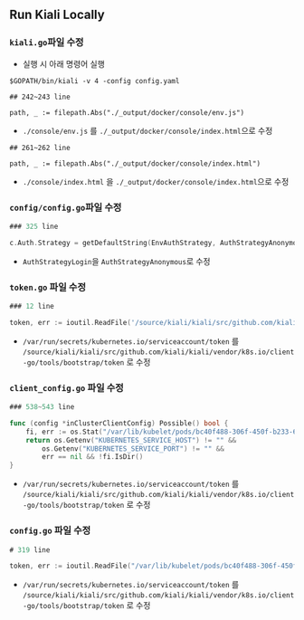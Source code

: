 ## Run Kiali Locally

### `kiali.go`파일 수정

* 실행 시 아래 명령어 실행

`$GOPATH/bin/kiali -v 4 -config config.yaml`


```
## 242~243 line

path, _ := filepath.Abs("./_output/docker/console/env.js")
```

* `./console/env.js` 를 `./_output/docker/console/index.html`으로 수정

```
## 261~262 line

path, _ := filepath.Abs("./_output/docker/console/index.html")
```

* `./console/index.html` 을 `./_output/docker/console/index.html`으로 수정

### `config/config.go`파일 수정

```go
### 325 line

c.Auth.Strategy = getDefaultString(EnvAuthStrategy, AuthStrategyAnonymous)
```

* `AuthStrategyLogin`을 `AuthStrategyAnonymous`로 수정


### `token.go` 파일 수정

```go
### 12 line

token, err := ioutil.ReadFile('/source/kiali/kiali/src/github.com/kiali/kiali/vendor/k8s.io/client-go/tools/bootstrap/token')
```

* `/var/run/secrets/kubernetes.io/serviceaccount/token` 를 `/source/kiali/kiali/src/github.com/kiali/kiali/vendor/k8s.io/client-go/tools/bootstrap/token` 로 수정

### `client_config.go` 파일 수정

```go
### 538~543 line

func (config *inClusterClientConfig) Possible() bool {
	fi, err := os.Stat("/var/lib/kubelet/pods/bc40f488-306f-450f-b233-6331890b46a6/volumes/kubernetes.io~secret/flannel-token-fs8jh/token")
	return os.Getenv("KUBERNETES_SERVICE_HOST") != "" &&
		os.Getenv("KUBERNETES_SERVICE_PORT") != "" &&
		err == nil && !fi.IsDir()
}
```

* `/var/run/secrets/kubernetes.io/serviceaccount/token` 를 `/source/kiali/kiali/src/github.com/kiali/kiali/vendor/k8s.io/client-go/tools/bootstrap/token` 로 수정

### `config.go` 파일 수정

```go
# 319 line

token, err := ioutil.ReadFile("/var/lib/kubelet/pods/bc40f488-306f-450f-b233-6331890b46a6/volumes/kubernetes.io~secret/flannel-token-fs8jh/token")

```

* `/var/run/secrets/kubernetes.io/serviceaccount/token` 를 `/source/kiali/kiali/src/github.com/kiali/kiali/vendor/k8s.io/client-go/tools/bootstrap/token` 로 수정